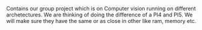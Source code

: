 Contains our group project which is on Computer vision running on different archetectures. We are thinking of doing the difference of a PI4 and PI5. We will make sure they have the same or as close in other like ram, memory etc.
